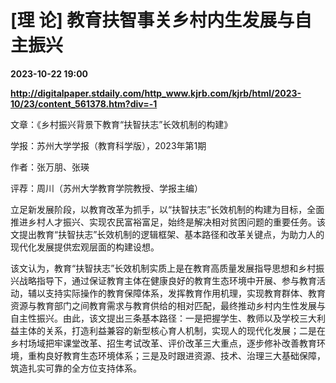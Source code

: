 # [理 论] 教育扶智事关乡村内生发展与自主振兴

**2023-10-22 19:00**

**http://digitalpaper.stdaily.com/http_www.kjrb.com/kjrb/html/2023-10/23/content_561378.htm?div=-1**

 文章：《乡村振兴背景下教育“扶智扶志”长效机制的构建》

 学报：苏州大学学报（教育科学版），2023年第1期

 作者：张万朋、张瑛

 评荐：周川（苏州大学教育学院教授、学报主编）

 立足新发展阶段，以教育改革为抓手，以“扶智扶志”长效机制的构建为目标，全面推进乡村人才振兴、实现农民富裕富足，始终是解决相对贫困问题的重要任务。该文提出教育“扶智扶志”长效机制的逻辑框架、基本路径和改革关键点，为助力人的现代化发展提供宏观层面的构建设想。

 该文认为，教育“扶智扶志”长效机制实质上是在教育高质量发展指导思想和乡村振兴战略指导下，通过保证教育主体在健康良好的教育生态环境中开展、参与教育活动，辅以支持实际操作的教育保障体系，发挥教育作用机理，实现教育群体、教育资源与教育部门之间教育需求与教育供给的相对匹配，最终推动乡村内生性发展与自主性振兴。由此，该文提出三条基本路径：一是把握学生、教师以及学校三大利益主体的关系，打造利益兼容的新型核心育人机制，实现人的现代化发展；二是在乡村场域把牢课堂改革、招生考试改革、评价改革三大重点，逐步修补改善教育环境，重构良好教育生态环境体系；三是及时跟进资源、技术、治理三大基础保障，筑造扎实可靠的全方位支持体系。